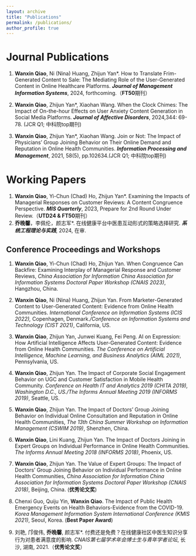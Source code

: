 ```yaml
---
layout: archive
title: "Publications"
permalink: /publications/
author_profile: true
---
```


Journal Publications
======
1. **Wanxin Qiao**, Ni (Nina) Huang, Zhijun Yan*. How to Translate Frim-Generated Content to Sale: The Mediating Role of the User-Generated Content in Online Healthcare Platforms. _**Journal of Management Information Systems**_, 2024, forthcoming.（**FT50**期刊）

2. **Wanxin Qiao**, Zhijun Yan*, Xiaohan Wang. When the Clock Chimes: The Impact of On-the-hour Effects on User Anxiety Content Generation in Social Media Platforms. _**Journal of Affective Disorders**_, 2024,344: 69-78. (JCR Q1; 中科院top期刊)

3. **Wanxin Qiao**, Zhijun Yan*, Xiaohan Wang. Join or Not: The Impact of Physicians’ Group Joining Behavior on Their Online Demand and Reputation in Online Health Communities. _**Information Processing and Management**_, 2021, 58(5), pp.102634.(JCR Q1; 中科院top期刊)

Working Papers
======
1. **Wanxin Qiao**, Yi-Chun (Chad) Ho, Zhijun Yan*. Examining the Impacts of Managerial Responses on Customer Reviews: A Content Congruence Perspective. **_MIS Quarterly_**, 2023, Prepare for 2nd Round Under Review.（**UTD24 & FT50**期刊）
2. **乔晚馨**，李佩伦，颜志军*. 在线健康平台中医患互动形式的策略选择研究. _**系统工程理论与实践**_, 2024, 在审.

Conference Proceedings and Workshops
------
1. **Wanxin Qiao**, Yi-Chun (Chad) Ho, Zhijun Yan. When Congruence Can Backfire: Examining Interplay of Managerial Response and Customer Reviews, _China Association for Information China Association for Information Systems Doctoral Paper Workshop (CNAIS 2023)_, Hangzhou, China.

2. **Wanxin Qiao**, Ni (Nina) Huang, Zhijun Yan. From Marketer-Generated Content to User-Generated Content: Evidence from Online Health Communities. _International Conference on Information Systems (ICIS 2022),_ Copenhagen, Denmark._/Conference on Information Systems and Technology (CIST 2021)_, California, US.

3. **Wanxin Qiao**, Zhijun Yan, Junwei Kuang, Fei Peng. AI on Expression: How Artificial Intelligence Affects User-Generated Content: Evidence from Online Health Communities. _The Conference on Artificial Intelligence, Machine Learning, and Business Analytics (AIML 2021)_, Pennsylvania, US.

4. **Wanxin Qiao**, Zhijun Yan. The Impact of Corporate Social Engagement Behavior on UGC and Customer Satisfaction in Mobile Health Community. _Conference on Health IT and Analytics 2019 (CHITA 2019), Washington D.C., US./The Informs Annual Meeting 2019 (INFORMS 2019)_, Seattle, US.

5. **Wanxin Qiao**, Zhijun Yan. The Impact of Doctors’ Group Joining Behavior on Individual Online Consultation and Reputation in Online Health Communities, _The 13th China Summer Workshop on Information Management (CSWIM 2019)_, Shenzhen, China.

6. **Wanxin Qiao**, Lini Kuang, Zhijun Yan. The Impact of Doctors Joining in Expert Groups on Individual Performance in Online Health Communities. _The Informs Annual Meeting 2018 (INFORMS 2018)_, Phoenix, US.

7. **Wanxin Qiao**, Zhijun Yan. The Value of Expert Groups: The Impact of Doctors’ Group Joining Behavior on Individual Performance in Online Health Communities, _China Association for Information China Association for Information Systems Doctoral Paper Workshop (CNAIS 2018)_, Beijing, China. (**优秀论文奖**)

8. Chenxi Guo, Quiju Yin, **Wanxin Qiao**. The Impact of Public Health Emergency Events on Health Behaviors-Evidence from the COVID-19. _Korea Management Information System International Conference (KMIS 2021)_, Seoul, Korea. (**Best Paper Award**)

9. 刘艳, 邝俊伟, **乔晚馨**, 颜志军*. 付费还是免费？在线健康社区中医生知识分享行为对患者满意度的影响. _CNAIS第七届学术年会博士生与青年学者论坛_, 长沙, 湖南, 2021.（**优秀论文奖**）
